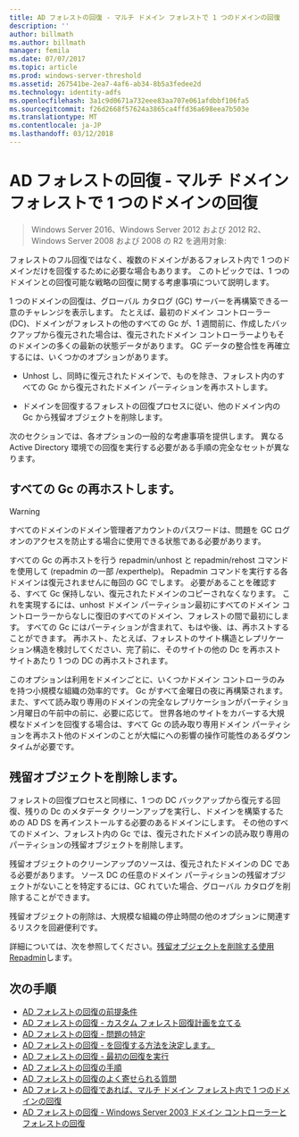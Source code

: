 ```yaml
---
title: AD フォレストの回復 - マルチ ドメイン フォレストで 1 つのドメインの回復
description: ''
author: billmath
ms.author: billmath
manager: femila
ms.date: 07/07/2017
ms.topic: article
ms.prod: windows-server-threshold
ms.assetid: 267541be-2ea7-4af6-ab34-8b5a3fedee2d
ms.technology: identity-adfs
ms.openlocfilehash: 3a1c9d0671a732eee83aa707e061afdbbf106fa5
ms.sourcegitcommit: f26d2668f57624a3865ca4ffd36a698eea7b503e
ms.translationtype: MT
ms.contentlocale: ja-JP
ms.lasthandoff: 03/12/2018
---
```

# <a name="ad-forest-recovery---recovering-a-single-domain-in-a-multidomain-forest"></a>AD フォレストの回復 - マルチ ドメイン フォレストで 1 つのドメインの回復

>Windows Server 2016、Windows Server 2012 および 2012 R2、Windows Server 2008 および 2008 の R2 を適用対象:

フォレストのフル回復ではなく、複数のドメインがあるフォレスト内で 1 つのドメインだけを回復するために必要な場合もあります。 このトピックでは、1 つのドメインとの回復可能な戦略の回復に関する考慮事項について説明します。  
  
 1 つのドメインの回復は、グローバル カタログ (GC) サーバーを再構築できる一意のチャレンジを表示します。 たとえば、最初のドメイン コントローラー (DC)、ドメインがフォレストの他のすべての Gc が、1 週間前に、作成したバックアップから復元された場合は、復元されたドメイン コントローラーよりもそのドメインの多くの最新の状態データがあります。 GC データの整合性を再確立するには、いくつかのオプションがあります。  
  
-   Unhost し、同時に復元されたドメインで、ものを除き、フォレスト内のすべての Gc から復元されたドメイン パーティションを再ホストします。  
  
-   ドメインを回復するフォレストの回復プロセスに従い、他のドメイン内の Gc から残留オブジェクトを削除します。  
  
 次のセクションでは、各オプションの一般的な考慮事項を提供します。 異なる Active Directory 環境での回復を実行する必要がある手順の完全なセットが異なります。  
  
## <a name="rehost-all-gcs"></a>すべての Gc の再ホストします。  

> [!WARNING]
>  すべてのドメインのドメイン管理者アカウントのパスワードは、問題を GC ログオンのアクセスを防止する場合に使用できる状態である必要があります。  

 すべての Gc の再ホストを行う repadmin/unhost と repadmin/rehost コマンドを使用して (repadmin の一部 /experthelp)。 Repadmin コマンドを実行する各ドメインは復元されませんに毎回の GC でします。 必要があることを確認する、すべて Gc 保持しない、復元されたドメインのコピーされなくなります。 これを実現するには、unhost ドメイン パーティション最初にすべてのドメイン コントローラーからなしに復旧のすべてのドメイン、フォレストの間で最初にします。 すべての Gc にはパーティションが含まれて、もはや後、は、再ホストすることができます。 再ホスト、たとえば、フォレストのサイト構造とレプリケーション構造を検討してください、完了前に、そのサイトの他の Dc を再ホスト サイトあたり 1 つの DC の再ホストされます。  
  
 このオプションは利用をドメインごとに、いくつかドメイン コントローラのみを持つ小規模な組織の効率的です。 Gc がすべて金曜日の夜に再構築されます。また、すべて読み取り専用のドメインの完全なレプリケーションがパーティション月曜日の午前中の前に、必要に応じて。 世界各地のサイトをカバーする大規模なドメインを回復する場合は、すべて Gc の読み取り専用ドメイン パーティションを再ホスト他のドメインのことが大幅にへの影響の操作可能性のあるダウンタイムが必要です。  
  
## <a name="remove-lingering-objects"></a>残留オブジェクトを削除します。  
 フォレストの回復プロセスと同様に、1 つの DC バックアップから復元する回復、残りの Dc のメタデータ クリーンアップを実行し、ドメインを構築するための AD DS を再インストールする必要のあるドメインにします。 その他のすべてのドメイン、フォレスト内の Gc では、復元されたドメインの読み取り専用のパーティションの残留オブジェクトを削除します。  
  
 残留オブジェクトのクリーンアップのソースは、復元されたドメインの DC である必要があります。 ソース DC の任意のドメイン パーティションの残留オブジェクトがないことを特定するには、GC れていた場合、グローバル カタログを削除することができます。  
  
 残留オブジェクトの削除は、大規模な組織の停止時間の他のオプションに関連するリスクを回避便利です。  
  
 詳細については、次を参照してください。[残留オブジェクトを削除する使用 Repadmin](https://technet.microsoft.com/library/cc785298.aspx)します。

## <a name="next-steps"></a>次の手順
-   [AD フォレストの回復の前提条件](AD-Forest-Recovery-Prerequisties.md)  
-   [AD フォレストの回復 - カスタム フォレスト回復計画を立てる](AD-Forest-Recovery-Devising-a-Plan.md)  
-   [AD フォレストの回復 - 問題の特定](AD-Forest-Recovery-Identify-the-Problem.md)
-   [AD フォレストの回復 - を回復する方法を決定します。](AD-Forest-Recovery-Determine-how-to-Recover.md)
-   [AD フォレストの回復 - 最初の回復を実行](AD-Forest-Recovery-Perform-initial-recovery.md)  
-   [AD フォレストの回復の手順](AD-Forest-Recovery-Procedures.md)  
-   [AD フォレストの回復のよく寄せられる質問](AD-Forest-Recovery-FAQ.md)  
-   [AD フォレストの回復であれば、マルチ ドメイン フォレスト内で 1 つのドメインの回復](AD-Forest-Recovery-Single-Domain-in-Multidomain-Recovery.md)  
-   [AD フォレストの回復 - Windows Server 2003 ドメイン コントローラーとフォレストの回復](AD-Forest-Recovery-Windows-Server-2003.md)  
